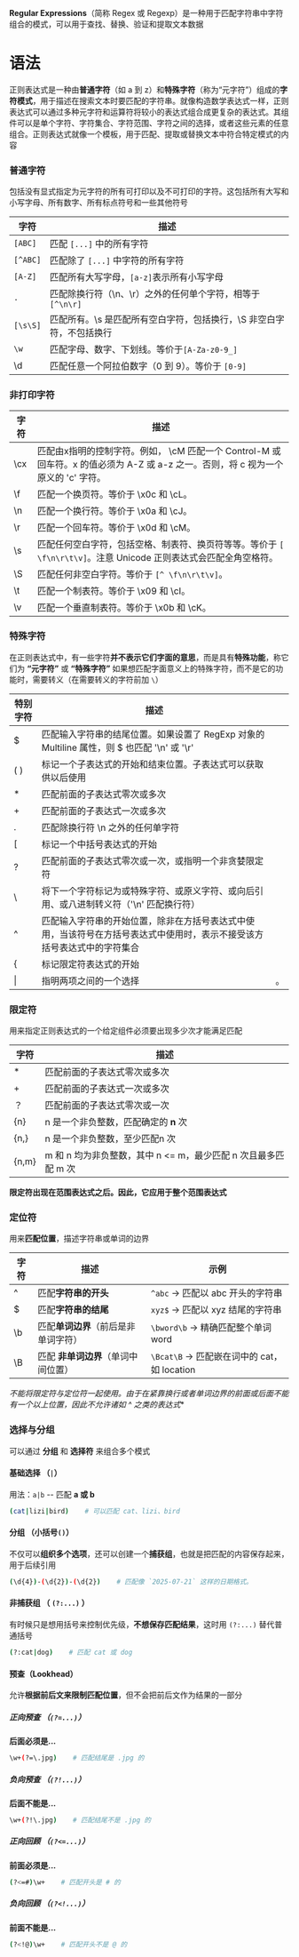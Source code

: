 **Regular Expressions**（简称 Regex 或 Regexp）是一种用于匹配字符串中字符组合的模式，可以用于查找、替换、验证和提取文本数据

# 语法
正则表达式是一种由**普通字符**（如 a 到 z）和**特殊字符**（称为“元字符”）组成的**字符模式**，用于描述在搜索文本时要匹配的字符串。就像构造数学表达式一样，正则表达式可以通过多种元字符和运算符将较小的表达式组合成更复杂的表达式。其组件可以是单个字符、字符集合、字符范围、字符之间的选择，或者这些元素的任意组合。正则表达式就像一个模板，用于匹配、提取或替换文本中符合特定模式的内容

### 普通字符
包括没有显式指定为元字符的所有可打印以及不可打印的字符。这包括所有大写和小写字母、所有数字、所有标点符号和一些其他符号

| 字符       | 描述                                    |
| -------- | ------------------------------------- |
| `[ABC]`  | 匹配 `[...]` 中的所有字符                     |
| `[^ABC]` | 匹配除了 `[...]` 中字符的所有字符                 |
| `[A-Z]`  | 匹配所有大写字母，`[a-z]`表示所有小写字母              |
| `.`      | 匹配除换行符（\n、\r）之外的任何单个字符，相等于 `[^\n\r]`  |
| `[\s\S]` | 匹配所有。\s 是匹配所有空白字符，包括换行，\S 非空白字符，不包括换行 |
| `\w`     | 匹配字母、数字、下划线。等价于`[A-Za-z0-9_]`         |
| \d       | 匹配任意一个阿拉伯数字（0 到 9）。等价于 `[0-9]`        |
### 非打印字符
| 字符  | 描述                                                                                  |
| --- | ----------------------------------------------------------------------------------- |
| \cx | 匹配由x指明的控制字符。例如， \cM 匹配一个 Control-M 或回车符。x 的值必须为 A-Z 或 a-z 之一。否则，将 c 视为一个原义的 'c' 字符。 |
| \f  | 匹配一个换页符。等价于 \x0c 和 \cL。                                                             |
| \n  | 匹配一个换行符。等价于 \x0a 和 \cJ。                                                             |
| \r  | 匹配一个回车符。等价于 \x0d 和 \cM。                                                             |
| \s  | 匹配任何空白字符，包括空格、制表符、换页符等等。等价于 `[ \f\n\r\t\v]`。注意 Unicode 正则表达式会匹配全角空格符。               |
| \S  | 匹配任何非空白字符。等价于 `[^ \f\n\r\t\v]`。                                                     |
| \t  | 匹配一个制表符。等价于 \x09 和 \cI。                                                             |
| \v  | 匹配一个垂直制表符。等价于 \x0b 和 \cK。                                                           |
### 特殊字符
在正则表达式中，有一些字符**并不表示它们字面的意思**，而是具有**特殊功能**，称它们为 **“元字符”** 或 **“特殊字符”**
如果想匹配字面意义上的特殊字符，而不是它的功能时，需要转义（在需要转义的字符前加 `\`）

| 特别字符 | 描述                                                             |     |
| ---- | -------------------------------------------------------------- | --- |
| $    | 匹配输入字符串的结尾位置。如果设置了 RegExp 对象的 Multiline 属性，则 $ 也匹配 '\n' 或 '\r' |     |
| ( )  | 标记一个子表达式的开始和结束位置。子表达式可以获取供以后使用                                 |     |
| *    | 匹配前面的子表达式零次或多次                                                 |     |
| +    | 匹配前面的子表达式一次或多次                                                 |     |
| .    | 匹配除换行符 \n 之外的任何单字符                                             |     |
| [    | 标记一个中括号表达式的开始                                                  |     |
| ?    | 匹配前面的子表达式零次或一次，或指明一个非贪婪限定符                                     |     |
| \    | 将下一个字符标记为或特殊字符、或原义字符、或向后引用、或八进制转义符（'\n' 匹配换行符）                 |     |
| ^    | 匹配输入字符串的开始位置，除非在方括号表达式中使用，当该符号在方括号表达式中使用时，表示不接受该方括号表达式中的字符集合   |     |
| {    | 标记限定符表达式的开始                                                    |     |
| \|   | 指明两项之间的一个选择                                                    | 。   |
### 限定符
用来指定正则表达式的一个给定组件必须要出现多少次才能满足匹配

| 字符    | 描述                                       |
| ----- | ---------------------------------------- |
| *     | 匹配前面的子表达式零次或多次                           |
| +     | 匹配前面的子表达式一次或多次                           |
| ？     | 匹配前面的子表达式零次或一次                           |
| {n}   | n 是一个非负整数，匹配确定的 **n** 次                  |
| {n,}  | n 是一个非负整数，至少匹配n 次                        |
| {n,m} | m 和 n 均为非负整数，其中 n <= m，最少匹配 n 次且最多匹配 m 次 |
**限定符出现在范围表达式之后。因此，它应用于整个范围表达式**
### 定位符
用来**匹配位置**，描述字符串或单词的边界

| 字符  | 描述                   | 示例                                 |
| --- | -------------------- | ---------------------------------- |
| ^   | 匹配**字符串的开头**         | `^abc` → 匹配以 abc 开头的字符串            |
| $   | 匹配**字符串的结尾**         | `xyz$` → 匹配以 xyz 结尾的字符串            |
| \b  | 匹配**单词边界**（前后是非单词字符） | `\bword\b` → 精确匹配整个单词 word         |
| \B  | 匹配 **非单词边界**（单词中间位置） | `\Bcat\B` → 匹配嵌在词中的 cat，如 location |
**不能将限定符与定位符一起使用。由于在紧靠换行或者单词边界的前面或后面不能有一个以上位置，因此不允许诸如 ^* 之类的表达式**
### 选择与分组
可以通过 **分组** 和 **选择符** 来组合多个模式
#### 基础选择 （`|`）
用法：`a|b`    -- 匹配 **a 或 b**
```bash
(cat|lizi|bird)    # 可以匹配 cat、lizi、bird
```
#### 分组 （小括号`()`）
不仅可以**组织多个选项**，还可以创建一个**捕获组**，也就是把匹配的内容保存起来，用于后续引用
```bash
(\d{4})-(\d{2})-(\d{2})    # 匹配像 `2025-07-21` 这样的日期格式。
```
#### 非捕获组 （ `(?:...)` ）
有时候只是想用括号来控制优先级，**不想保存匹配结果**，这时用 `(?:...)` 替代普通括号
```bash
(?:cat|dog)    # 匹配 cat 或 dog
```
#### 预查（Lookhead）
允许**根据前后文来限制匹配位置**，但不会把前后文作为结果的一部分
##### 正向预查 （`(?=...)`）
**后面必须是...**
```bash
\w+(?=\.jpg)    # 匹配结尾是 .jpg 的
```
##### 负向预查 （`(?!...)`）
**后面不能是...**
```bash
\w+(?!\.jpg)    # 匹配结尾不是 .jpg 的
```
##### 正向回顾 （`(?<=...)`）
**前面必须是...**
```bash
(?<=#)\w+    # 匹配开头是 # 的
```
##### 负向回顾 （`(?<!...)`）
**前面不能是...**
```bash
(?<!@)\w+    # 匹配开头不是 @ 的
```

# 